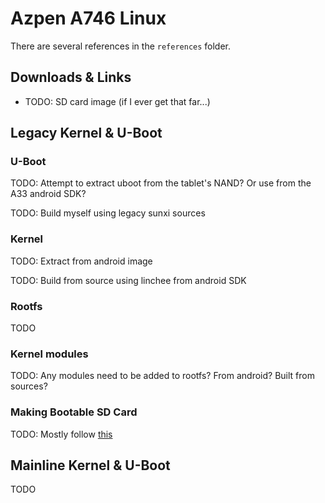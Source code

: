 # Azpen A746 Linux

There are several references in the `references` folder.

## Downloads & Links

- TODO: SD card image (if I ever get that far...)


## Legacy Kernel & U-Boot

### U-Boot

TODO: Attempt to extract uboot from the tablet's NAND? Or use from the A33 android SDK?

TODO: Build myself using legacy sunxi sources


### Kernel

TODO: Extract from android image

TODO: Build from source using linchee from android SDK


### Rootfs

TODO


### Kernel modules

TODO: Any modules need to be added to rootfs? From android? Built from sources?


### Making Bootable SD Card

TODO: Mostly follow [this](https://linux-sunxi.org/Bootable_SD_card)


## Mainline Kernel & U-Boot

TODO
